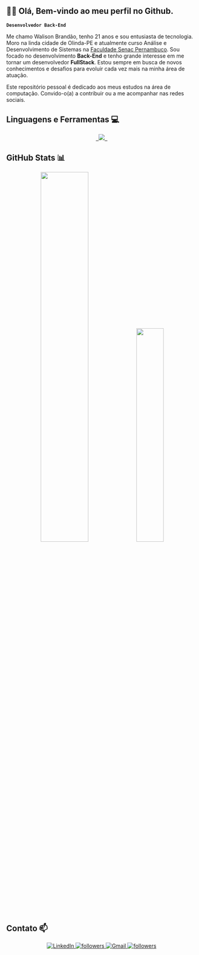 ## 👋🏽 Olá, Bem-vindo ao meu perfil no Github.

**`Desenvolvedor Back-End`**

Me chamo Walison Brandão, tenho 21 anos e sou entusiasta de tecnologia. Moro na linda cidade de Olinda-PE e atualmente curso Análise e Desenvolvimento de Sistemas na [Faculdade Senac Pernambuco](https://faculdadesenacpe.edu.br/). Sou focado no desenvolvimento **Back-End** e tenho grande interesse em me tornar um desenvolvedor **FullStack**. Estou sempre em busca de novos conhecimentos e desafios para evoluir cada vez mais na minha área de atuação.

Este repositório pessoal é dedicado aos meus estudos na área de computação. Convido-o(a) a contribuir ou a me acompanhar nas redes sociais.

## Linguagens e Ferramentas 💻

<p align="center">
  <a href="https://skillicons.dev">
    <code> <img src="https://skillicons.dev/icons?i=html,css,javascript,typescript,python,nodejs,mysql,postgres,mongo,git,github"/> </code>
    </a>
</p>

## GitHub Stats 📊

<p align="center">
<img src="https://github-readme-stats.vercel.app/api?username=brandaowalison&show_icons=true&theme=dark" width="50%" />
<img src="https://github-readme-stats.vercel.app/api/top-langs/?username=brandaowalison&hide=scss,jupyter%20notebook&layout=compact&theme=dark" width="38%" />
</p>

## Contato 📫

<p align="center">
    <a href="https://www.linkedin.com/in/walisonbrandao/">
        <img alt="LinkedIn" title="Conecte-se comigo no LinkedIn" src="https://img.shields.io/badge/LinkedIn-0077B5?style=for-the-badge&logo=linkedin&logoColor=white" alt="LinkedIn"/>
    </a>
    <a href="https://www.instagram.com/ualisobrandao/">
        <img alt="followers" title="Me siga no Instagram" src="https://img.shields.io/badge/Instagram-E4405F?style=for-the-badge&logo=instagram&logoColor=white" alt="Instagram"/>
    </a>
    <a href="mailto:walisonsbrand@gmail.com">
        <img alt="Gmail" title="Envie um e-mail" src="https://img.shields.io/badge/-walisonsbrand@gmail.com-D14836?style=for-the-badge&logo=gmail&logoColor=white" alt="Gmail"/>
    </a>
     <a href="https://github.com/brandaowalison?tab=followers">
        <img alt="followers" title="Me siga no Github" src="https://custom-icon-badges.demolab.com/github/followers/brandaowalison?color=236ad3&labelColor=1155ba&style=for-the-badge&logo=github&label=seguidores&logoColor=white"/>
   </a>
</p>


